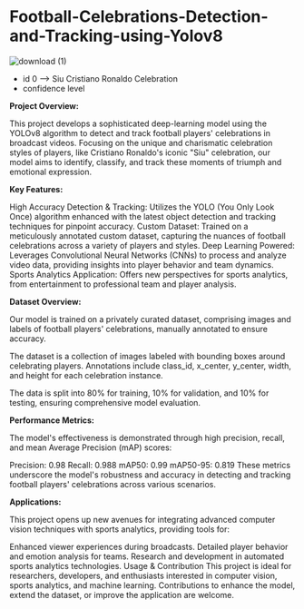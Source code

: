 # Football-Celebrations-Detection-and-Tracking-using-Yolov8

![download (1)](https://github.com/KhaledAtef00/Football-Celebrations-Detection-and-Tracking-using-Yolov8/assets/105244576/850cbd7b-a317-406c-b23f-abaf070edde7)


- id 0 --> Siu Cristiano Ronaldo Celebration
- confidence level

**Project Overview:**


This project develops a sophisticated deep-learning model using the YOLOv8 algorithm to detect and track football players' celebrations in broadcast videos. Focusing on the unique and charismatic celebration styles of players, like Cristiano Ronaldo's iconic "Siu" celebration, our model aims to identify, classify, and track these moments of triumph and emotional expression.

**Key Features:**


High Accuracy Detection & Tracking: Utilizes the YOLO (You Only Look Once) algorithm enhanced with the latest object detection and tracking techniques for pinpoint accuracy.
Custom Dataset: Trained on a meticulously annotated custom dataset, capturing the nuances of football celebrations across a variety of players and styles.
Deep Learning Powered: Leverages Convolutional Neural Networks (CNNs) to process and analyze video data, providing insights into player behavior and team dynamics.
Sports Analytics Application: Offers new perspectives for sports analytics, from entertainment to professional team and player analysis.


**Dataset Overview:**


Our model is trained on a privately curated dataset, comprising images and labels of football players' celebrations, manually annotated to ensure accuracy. 

The dataset is a collection of images labeled with bounding boxes around celebrating players. Annotations include class_id, x_center, y_center, width, and height for each celebration instance.

The data is split into 80% for training, 10% for validation, and 10% for testing, ensuring comprehensive model evaluation.

**Performance Metrics:**


The model's effectiveness is demonstrated through high precision, recall, and mean Average Precision (mAP) scores:

Precision: 0.98
Recall: 0.988
mAP50: 0.99
mAP50-95: 0.819
These metrics underscore the model's robustness and accuracy in detecting and tracking football players' celebrations across various scenarios.

**Applications:**


This project opens up new avenues for integrating advanced computer vision techniques with sports analytics, providing tools for:


Enhanced viewer experiences during broadcasts.
Detailed player behavior and emotion analysis for teams.
Research and development in automated sports analytics technologies.
Usage & Contribution
This project is ideal for researchers, developers, and enthusiasts interested in computer vision, sports analytics, and machine learning. Contributions to enhance the model, extend the dataset, or improve the application are welcome.


